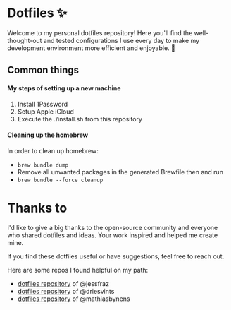 # Dotfiles ✨

Welcome to my personal dotfiles repository! Here you'll find the well-thought-out and tested configurations I use every day to make my development environment more efficient and enjoyable. 🏡

## Common things

#### My steps of setting up a new machine

1. Install 1Password
2. Setup Apple iCloud
3. Execute the ./install.sh from this repository

#### Cleaning up the homebrew

In order to clean up homebrew:

- `brew bundle dump`
- Remove all unwanted packages in the generated Brewfile then and run
- `brew bundle --force cleanup`

# Thanks to

I'd like to give a big thanks to the open-source community and everyone who shared dotfiles and ideas. Your work inspired and helped me create mine.

If you find these dotfiles useful or have suggestions, feel free to reach out.

Here are some repos I found helpful on my path:

- [dotfiles repository](https://github.com/jessfraz/dotfiles) of @jessfraz
- [dotfiles repository](https://github.com/driesvints/dotfiles) of @driesvints
- [dotfiles repository](https://github.com/mathiasbynens/dotfiles) of @mathiasbynens
